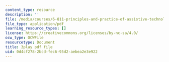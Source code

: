 ```yaml
---
content_type: resource
description: ''
file: /media/courses/6-811-principles-and-practice-of-assistive-technology-fall-2014/0d4cf2782bcdfec695d2aebea2e3e922_x18bMLW4eO4.pdf
file_type: application/pdf
learning_resource_types: []
license: https://creativecommons.org/licenses/by-nc-sa/4.0/
ocw_type: OCWFile
resourcetype: Document
title: 3play pdf file
uid: 0d4cf278-2bcd-fec6-95d2-aebea2e3e922
---
```

